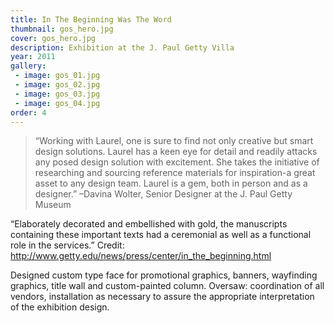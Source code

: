 ```yaml
---
title: In The Beginning Was The Word
thumbnail: gos_hero.jpg
cover: gos_hero.jpg
description: Exhibition at the J. Paul Getty Villa
year: 2011
gallery:
 - image: gos_01.jpg
 - image: gos_02.jpg
 - image: gos_03.jpg
 - image: gos_04.jpg
order: 4
---
```

> “Working with Laurel, one is sure to find not only creative but smart design solutions. Laurel has a keen eye for detail and readily attacks any posed design solution with excitement. She takes the initiative of researching and sourcing reference materials for inspiration-a great asset to any design team. Laurel is a gem, both in person and as a designer.” –Davina Wolter, Senior Designer at the J. Paul Getty Museum

“Elaborately decorated and embellished with gold, the manuscripts containing these important texts had a ceremonial as well as a functional role in the services.” Credit: http://www.getty.edu/news/press/center/in_the_beginning.html

Designed custom type face for promotional graphics, banners, wayfinding graphics, title wall and custom-painted column. Oversaw: coordination of all vendors, installation as necessary to assure the appropriate interpretation of the exhibition design.